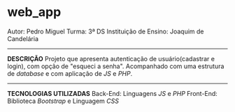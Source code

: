 # web_app
Autor: Pedro Miguel
Turma: 3ª DS
Instituição de Ensino: Joaquim de Candelária
_____________

**DESCRIÇÃO**
Projeto que apresenta autenticação de usuário(cadastrar e login), com opção de "esqueci a senha". Acompanhado com uma estrutura de *database* e com aplicação de *JS* e *PHP*.
_____________

**TECNOLOGIAS UTILIZADAS**
Back-End: Linguagens *JS* e *PHP*
Front-End: Biblioteca *Bootstrap* e Linguagem *CSS*
